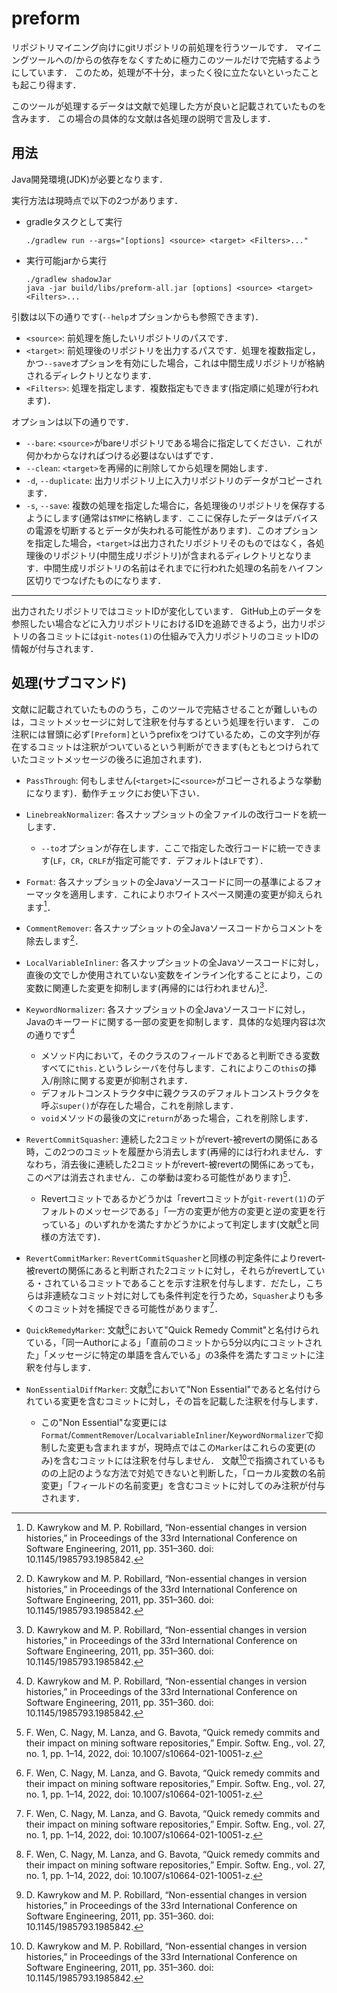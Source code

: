 # preform
リポジトリマイニング向けにgitリポジトリの前処理を行うツールです．
マイニングツールへの/からの依存をなくすために極力このツールだけで完結するようにしています．
このため，処理が不十分，まったく役に立たないといったことも起こり得ます．

このツールが処理するデータは文献で処理した方が良いと記載されていたものを含みます．
この場合の具体的な文献は各処理の説明で言及します．

## 用法
Java開発環境(JDK)が必要となります．

実行方法は現時点で以下の2つがあります．

+ gradleタスクとして実行
    ```shell
    ./gradlew run --args="[options] <source> <target> <Filters>..."
    ```
+  実行可能jarから実行
    ```shell
    ./gradlew shadowJar
    java -jar build/libs/preform-all.jar [options] <source> <target> <Filters>...
    ```

引数は以下の通りです(`--help`オプションからも参照できます)．
+ `<source>`: 前処理を施したいリポジトリのパスです．
+ `<target>`: 前処理後のリポジトリを出力するパスです．処理を複数指定し，かつ`--save`オプションを有効にした場合，これは中間生成リポジトリが格納されるディレクトリとなります．
+ `<Filters>`: 処理を指定します．複数指定もできます(指定順に処理が行われます)．

オプションは以下の通りです．
+ `--bare`: `<source>`がbareリポジトリである場合に指定してください．これが何かわからなければつける必要はないはずです．
+ `--clean`: `<target>`を再帰的に削除してから処理を開始します．
+ `-d`, `--duplicate`: 出力リポジトリ上に入力リポジトリのデータがコピーされます．
+ `-s`, `--save`: 複数の処理を指定した場合に，各処理後のリポジトリを保存するようにします(通常は`$TMP`に格納します．ここに保存したデータはデバイスの電源を切断するとデータが失われる可能性があります)．このオプションを指定した場合，`<target>`は出力されたリポジトリそのものではなく，各処理後のリポジトリ(中間生成リポジトリ)が含まれるディレクトリとなります．中間生成リポジトリの名前はそれまでに行われた処理の名前をハイフン区切りでつなげたものになります．

---

出力されたリポジトリではコミットIDが変化しています．
GitHub上のデータを参照したい場合などに入力リポジトリにおけるIDを追跡できるよう，出力リポジトリの各コミットには`git-notes(1)`の仕組みで入力リポジトリのコミットIDの情報が付与されます．

## 処理(サブコマンド)

文献に記載されていたもののうち，このツールで完結させることが難しいものは，コミットメッセージに対して注釈を付与するという処理を行います．
この注釈には冒頭に必ず`[Preform]`というprefixをつけているため，この文字列が存在するコミットは注釈がついているという判断ができます(もともとつけられていたコミットメッセージの後ろに追加されます)．

+ `PassThrough`: 何もしません(`<target>`に`<source>`がコピーされるような挙動になります)．動作チェックにお使い下さい．
+ `LinebreakNormalizer`: 各スナップショットの全ファイルの改行コードを統一します．
  + `--to`オプションが存在します．ここで指定した改行コードに統一できます(`LF`，`CR`，`CRLF`が指定可能です．デフォルトは`LF`です）．
+ `Format`: 各スナップショットの全Javaソースコードに同一の基準によるフォーマッタを適用します．これによりホワイトスペース関連の変更が抑えられます[^1]．
+ `CommentRemover`: 各スナップショットの全Javaソースコードからコメントを除去します[^1]．
+ `LocalVariableInliner`: 各スナップショットの全Javaソースコードに対し，直後の文でしか使用されていない変数をインライン化することにより，この変数に関連した変更を抑制します(再帰的には行われません)[^1]．
+ `KeywordNormalizer`: 各スナップショットの全Javaソースコードに対し，Javaのキーワードに関する一部の変更を抑制します．具体的な処理内容は次の通りです[^1]
  + メソッド内において，そのクラスのフィールドであると判断できる変数すべてに`this.`というレシーバを付与します．これによりこの`this`の挿入/削除に関する変更が抑制されます．
  + デフォルトコンストラクタ中に親クラスのデフォルトコンストラクタを呼ぶ`super()`が存在した場合，これを削除します．
  + `void`メソッドの最後の文に`return`があった場合，これを削除します．
+ `RevertCommitSquasher`: 連続した2コミットがrevert-被revertの関係にある時，この2つのコミットを履歴から消去します(再帰的には行われません．すなわち，消去後に連続した2コミットがrevert-被revertの関係にあっても，このペアは消去されません．この挙動は変わる可能性があります)[^2]．
  + Revertコミットであるかどうかは「revertコミットが`git-revert(1)`のデフォルトのメッセージである」「一方の変更が他方の変更と逆の変更を行っている」のいずれかを満たすかどうかによって判定します(文献[^2]と同様の方法です)．

+ `RevertCommitMarker`: `RevertCommitSquasher`と同様の判定条件によりrevert-被revertの関係にあると判断された2コミットに対し，それらがrevertしている・されているコミットであることを示す注釈を付与します．だたし，こちらは非連続なコミット対に対しても条件判定を行うため，`Squasher`よりも多くのコミット対を捕捉できる可能性があります[^2]．
+ `QuickRemedyMarker`: 文献[^2]において"Quick Remedy Commit"と名付けられている，「同一Authorによる」「直前のコミットから5分以内にコミットされた」「メッセージに特定の単語を含んでいる」の3条件を満たすコミットに注釈を付与します．
+ `NonEssentialDiffMarker`: 文献[^1]において"Non Essential"であると名付けられている変更を含むコミットに対し，その旨を記載した注釈を付与します．
  + この"Non Essential"な変更には`Format`/`CommentRemover`/`LocalvariableInliner`/`KeywordNormalizer`で抑制した変更も含まれますが，現時点ではこの`Marker`はこれらの変更(のみ)を含むコミットには注釈を付与しません．
    文献[^1]で指摘されているものの上記のような方法で対処できないと判断した，「ローカル変数の名前変更」「フィールドの名前変更」を含むコミットに対してのみ注釈が付与されます．


[^1]: D. Kawrykow and M. P. Robillard, “Non-essential changes in version histories,” in Proceedings of the 33rd International Conference on Software Engineering, 2011, pp. 351–360. doi: 10.1145/1985793.1985842.
[^2]: F. Wen, C. Nagy, M. Lanza, and G. Bavota, “Quick remedy commits and their impact on mining software repositories,” Empir. Softw. Eng., vol. 27, no. 1, pp. 1–14, 2022, doi: 10.1007/s10664-021-10051-z.
